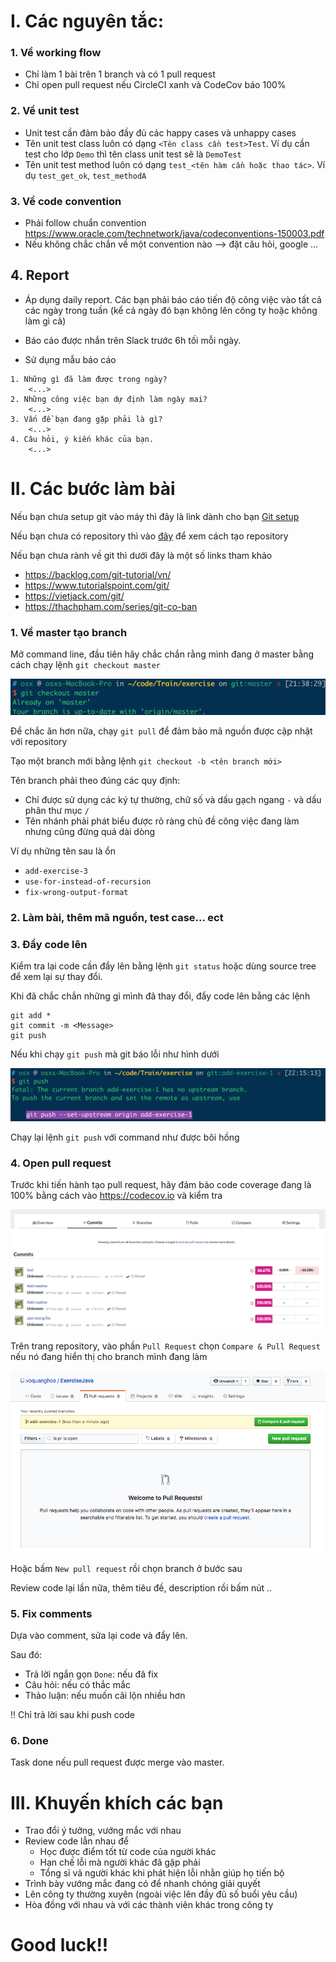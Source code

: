 # I. Các nguyên tắc:

### 1. Về working flow

- Chỉ làm 1 bài trên 1 branch và có 1 pull request
- Chỉ open pull request nếu CircleCI xanh và CodeCov báo 100%

### 2. Về unit test

- Unit test cần đảm bảo đầy đủ các happy cases và unhappy cases
- Tên unit test class luôn có dạng `<Tên class cần test>Test`. Ví dụ cần test cho lớp `Demo` thì tên class unit test sẽ là `DemoTest`
- Tên unit test method luôn có dạng `test_<tên hàm cần hoặc thao tác>`. Ví dụ `test_get_ok`, `test_methodA`

### 3. Về code convention

- Phải follow chuẩn convention https://www.oracle.com/technetwork/java/codeconventions-150003.pdf
- Nếu không chắc chắn về một convention nào --> đặt câu hỏi, google ...

## 4. Report

- Áp dụng daily report. Các bạn phải báo cáo tiến độ công việc vào tất cả các ngày trong tuần (kể cả ngày đó bạn không lên công ty hoặc không làm gì cả)

- Báo cáo được nhắn trên Slack trước 6h tối mỗi ngày.

- Sử dụng mẫu báo cáo

```
1. Những gì đã làm được trong ngày?
    <...>
2. Những công việc bạn dự định làm ngày mai?
    <...>
3. Vấn đề bạn đang gặp phải là gì?
    <...>
4. Câu hỏi, ý kiến khác của bạn.
    <...>
```


# II. Các bước làm bài

Nếu bạn chưa setup git vào máy thì đây là link dành cho bạn [Git setup](https://github.com/voquanghoa/Git-Tutorial/blob/master/Install_on_Windows.md)

Nếu bạn chưa có repository thì vào [đây](Init.md) để xem cách tạo repository

Nếu bạn chưa rành về git thì dưới đây là một số links tham khảo

- https://backlog.com/git-tutorial/vn/
- https://www.tutorialspoint.com/git/
- https://vietjack.com/git/
- https://thachpham.com/series/git-co-ban

### 1. Về master tạo branch

Mở command line, đầu tiên hãy chắc chắn rằng mình đang ở master bằng cách chạy lệnh `git checkout master`

![Init](Images/Pl1.png)

Để chắc ăn hơn nữa, chạy `git pull` để đảm bảo mã nguồn được cập nhật với repository

Tạo một branch mới bằng lệnh `git checkout -b <tên branch mới>`

Tên branch phải theo đúng các quy định:

- Chỉ được sử dụng các ký tự thường, chữ số và dấu gạch ngang `-` và dấu phân thư mục `/`
- Tên nhánh phải phát biểu được rõ ràng chủ đề công việc đang làm nhưng cũng đừng quá dài dòng

Ví dụ những tên sau là ổn

- `add-exercise-3`
- `use-for-instead-of-recursion`
- `fix-wrong-output-format`

### 2. Làm bài, thêm mã nguồn, test case... ect

### 3. Đẩy code lên 

Kiểm tra lại code cần đẩy lên bằng lệnh `git status` hoặc dùng source tree để xem lại sự thay đổi.

Khi đã chắc chắn những gì mình đã thay đổi, đẩy code lên bằng các lệnh

```
git add *
git commit -m <Message>
git push
```

Nếu khi chạy `git push` mà git báo lỗi như hình dưới

![Init](Images/Pl2.png)

Chạy lại lệnh `git push` với command như được bôi hồng

### 4. Open pull request

Trước khi tiến hành tạo pull request, hãy đảm bảo code coverage đang là 100% bằng cách vào https://codecov.io và kiểm tra

![Init](Images/Pl4.png)

Trên trang repository, vào phần `Pull Request` chọn `Compare & Pull Request` nếu nó đang hiển thị cho branch mình đang làm

![Init](Images/Pl3.png)

Hoặc bấm `New pull request` rồi chọn branch ở bước sau

Review code lại lần nữa, thêm tiêu đề, description rồi bấm nút ..

### 5. Fix comments

Dựa vào comment, sửa lại code và đẩy lên. 

Sau đó:

- Trả lời ngắn gọn `Done`: nếu đã fix
- Câu hỏi: nếu có thắc mắc
- Thảo luận: nếu muốn cãi lộn nhiều hơn

!! Chỉ trả lời sau khi push code

### 6. Done

Task done nếu pull request được merge vào master.

# III. Khuyến khích các bạn

- Trao đổi ý tưởng, vướng mắc với nhau
- Review code lẫn nhau để
    - Học được điểm tốt từ code của người khác
    - Hạn chế lỗi mà người khác đã gặp phải
    - Tổng sỉ vả người khác khi phát hiện lỗi nhằn giúp họ tiến bộ
- Trình bày vướng mắc đang có để nhanh chóng giải quyết
- Lên công ty thường xuyên (ngoài việc lên đầy đủ số buổi yêu cầu)
- Hòa đồng với nhau và với các thành viên khác trong công ty


# Good luck!!

